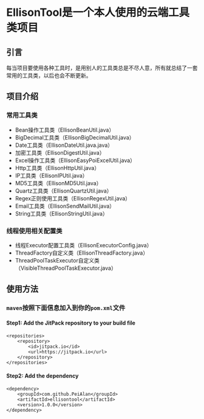 # EllisonTool是一个本人使用的云端工具类项目

## 引言
每当项目要使用各种工具时，是用别人的工具类总是不尽人意，所有就总结了一套常用的工具类，以后也会不断更新。

## 项目介绍
### 常用工具类
- Bean操作工具类（EllisonBeanUtil.java）
- BigDecimal工具类（EllisonBigDecimalUtil.java）
- Date工具类（EllisonDateUtil.java.java）
- 加密工具类（EllisonDigestUtil.java）
- Excel操作工具类（EllisonEasyPoiExcelUtil.java）
- Http工具类（EllisonHttpUtil.java）
- IP工具类（EllisonIPUtil.java）
- MD5工具类（EllisonMD5Util.java）
- Quartz工具类（EllisonQuartzUtil.java）
- Regex正则使用工具类（EllisonRegexUtil.java）
- Email工具类（EllisonSendMailUtil.java）
- String工具类（EllisonStringUtil.java）

### 线程使用相关配置类
- 线程Executor配置工具类（EllisonExecutorConfig.java）
- ThreadFactory自定义类（EllisonThreadFactory.java）
- ThreadPoolTaskExecutor自定义类（VisibleThreadPoolTaskExecutor.java）

## 使用方法
### `maven`按照下面信息加入到你的`pom.xml`文件
#### Step1: Add the JitPack repository to your build file
```pom
<repositories>
    <repository>
        <id>jitpack.io</id>
        <url>https://jitpack.io</url>
    </repository>
</repositories> 
```
#### Step2: Add the dependency
```pom
<dependency>
    <groupId>com.github.PeiAlan</groupId>
    <artifactId>ellisontool</artifactId>
    <version>1.0.0</version>
</dependency>
```